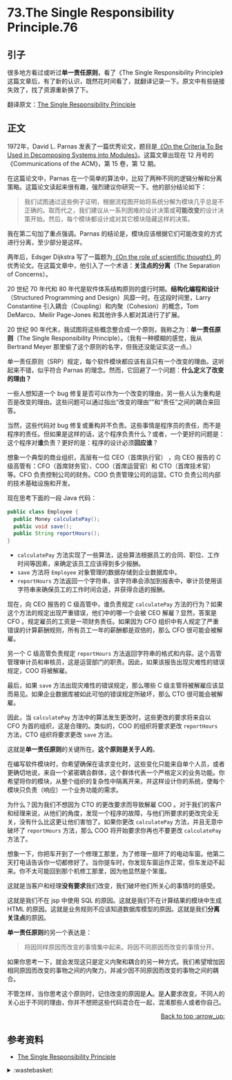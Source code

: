 # 73.The Single Responsibility Principle.76
## <a name="start"></a> 引子
很多地方看过或听过**单一责任原则**，看了《The Single Responsibility Principle》这篇文章后，有了新的认识，既然花时间看了，就翻译记录一下。原文中有些链接失效了，找了资源重新换了下。

翻译原文：[The Single Responsibility Principle][url-article-1]

## <a name="title1"></a> 正文
1972年，David L. Parnas 发表了一篇优秀论文，题目是[《On the Criteria To Be Used in Decomposing Systems into Modules》][url-resource-1]。这篇文章出现在 12 月号的《Communications of the ACM》，第 15 卷，第 12 期。

在这篇论文中，Parnas 在一个简单的算法中，比较了两种不同的逻辑分解和分离策略。这篇论文读起来很有趣，强烈建议你研究一下。他的部分结论如下：

> 我们试图通过这些例子证明，根据流程图开始将系统分解为模块几乎总是不正确的。取而代之，我们建议从一系列困难的设计决策或**可能改变**的设计决策开始。然后，每个模块都设计成对其它模块隐藏这样的决策。

我在第二句加了重点强调。Parnas 的结论是，模块应该根据它们可能改变的方式进行分离，至少部分是这样。

两年后，Edsger Dijkstra 写了一篇题为[《On the role of scientific thought》][url-resource-2]的优秀论文。在这篇文章中，他引入了一个术语：**关注点的分离**（The Separation of Concerns）。

20 世纪 70 年代和 80 年代是软件体系结构原则的盛行时期。**结构化编程和设计**（Structured Programming and Design）风靡一时。在这段时间里，Larry Constantine 引入耦合（Coupling）和内聚（Cohesion）的概念，Tom DeMarco、Meilir Page-Jones 和其他许多人都对其进行了扩展。

20 世纪 90 年代末，我试图将这些概念整合成一个原则，我称之为：**单一责任原则**（The Single Responsibility Principle）。（我有一种模糊的感觉，我从 Bertrand Meyer 那里偷了这个原则的名字，但我还没能证实这一点。）

单一责任原则（SRP）规定，每个软件模块都应该有且只有一个改变的理由。这听起来不错，似乎符合 Parnas 的理念。然而，它回避了一个问题：**什么定义了改变的理由？**

一些人想知道一个 bug 修复是否可以作为一个改变的理由，另一些人认为重构是否是改变的理由。这些问题可以通过指出“改变的理由””和“责任”之间的耦合来回答。

当然，这些代码对 bug 修复或重构并不负责。这些事情是程序员的责任，而不是程序的责任。但如果是这样的话，这个程序负责什么？或者，一个更好的问题是：这个程序对**谁**负责？更好的是：程序的设计必须**回应谁**？

想象一个典型的商业组织，高层有一位 CEO（首席执行官） ，向 CEO 报告的 C 级高管有：CFO（首席财务官）、COO（首席运营官）和 CTO（首席技术官）等。CFO 负责控制公司的财务。COO 负责管理公司的运营。CTO 负责公司内部的技术基础设施和开发。

现在思考下面的一段 Java 代码：
```java
public class Employee {
  public Money calculatePay();
  public void save();
  public String reportHours();
}
```
- `calculatePay` 方法实现了一些算法，这些算法根据员工的合同、职位、工作时间等因素，来确定该员工应该得到多少报酬。
- `save` 方法将 `Employee` 对象管理的数据存储到企业数据库中。
- `reportHours` 方法返回一个字符串，该字符串会添加到报表中，审计员使用该字符串来确保员工的工作时间合适，并获得合适的报酬。

现在，向 CEO 报告的 C 级高管中，谁负责规定 `calculatePay` 方法的行为？如果这个方法的规定出现严重错误，他们中的哪一个会被 CEO 解雇？显然，答案是 CFO 。规定雇员的工资是一项财务责任。如果因为 CFO 组织中有人规定了严重错误的计算薪酬规则，所有员工一年的薪酬都是双倍的，那么 CFO 很可能会被解雇。

另一个 C 级高管负责规定 `reportHours` 方法返回字符串的格式和内容。这个高管管理审计员和审核员，这是运营部门的职责。因此，如果该报告出现灾难性的错误规定，COO 将被解雇。

最后，如果 `save` 方法出现灾难性的错误规定，那么哪些 C 级主管将被解雇应该显而易见。如果企业数据库被如此可怕的错误规定所破坏，那么 CTO 很可能会被解雇。

因此，当 `calculatePay` 方法中的算法发生更改时，这些更改的要求将来自以 CFO 为首的组织，这是合理的。类似的，COO 的组织将要求更改 `reportHours` 方法，CTO 组织将要求更改 `save` 方法。

这就是**单一责任原则**的关键所在。**这个原则是关于人的**。

在编写软件模块时，你希望确保在请求变化时，这些变化只能来自单个人员，或者更确切地说，来自一个紧密耦合群体，这个群体代表一个严格定义的业务功能。你希望将你的模块，从整个组织的复杂性中隔离开来，并这样设计你的系统，使每个模块只负责（响应）一个业务功能的需求。

为什么？因为我们不想因为 CTO 的更改要求而导致解雇 COO 。对于我们的客户和经理来说，从他们的角度，发现一个程序的故障，与他们所要求的更改完全无关，没有什么比这更让他们害怕了。如果你更改 `calculatePay` 方法，并且无意中破坏了 `reportHours` 方法，那么 COO 将开始要求你再也不要更改 `calculatePay` 方法了。

想象一下，你把车开到了一个修理工那里，为了修理一扇坏了的电动车窗。他第二天打电话告诉你一切都修好了。当你提车时，你发现车窗运作正常，但车发动不起来。你不太可能回到那个机修工那里，因为他显然是个笨蛋。

这就是当客户和经理**没有要求**我们改变，我们破坏他们所关心的事情时的感受。

这就是我们不在 jsp 中使用 SQL 的原因。这就是我们不在计算结果的模块中生成 HTML 的原因。这就是业务规则不应该知道数据库模型的原因。这就是我们**分离关注点**的原因。

**单一责任原则**的另一个表达是：

> 将因同样原因而改变的事情集中起来。将因不同原因而改变的事情分开。

如果你思考一下，就会发现这只是定义内聚和耦合的另一种方式。我们希望增加因相同原因而改变的事物之间的内聚力，并减少因不同原因而改变的事物之间的耦合。

不管怎样，当你思考这个原则时，记住改变的原因是**人**。是**人**要求改变。不同人的关心出于不同的理由，你并不想把这些代码混合在一起，混淆那些人或者你自己。


<div align="right"><a href="#index">Back to top :arrow_up:</a></div>

## <a name="reference"></a> 参考资料
- [The Single Responsibility Principle][url-article-1]

[url-article-1]:https://blog.cleancoder.com/uncle-bob/2014/05/08/SingleReponsibilityPrinciple.html
[url-resource-1]:https://xxholic.github.io/blog/resource/73/p-tr-1971.pdf
[url-resource-2]:https://xxholic.github.io/blog/resource/73/EWD447.PDF

[url-local-rail]:./images/n/rail.png

<details>
<summary>:wastebasket:</summary>

视觉错觉图：Primrose's field

![73-poster][url-local-poster]

</details>

[url-local-poster]:./images/73/poster.jpg
